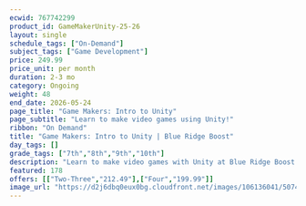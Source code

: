```yaml
---
ecwid: 767742299
product_id: GameMakerUnity-25-26
layout: single
schedule_tags: ["On-Demand"]
subject_tags: ["Game Development"]
price: 249.99
price_unit: per month
duration: 2-3 mo
category: Ongoing
weight: 48
end_date: 2026-05-24
page_title: "Game Makers: Intro to Unity"
page_subtitle: "Learn to make video games using Unity!"
ribbon: "On Demand"
title: "Game Makers: Intro to Unity | Blue Ridge Boost"
day_tags: []
grade_tags: ["7th","8th","9th","10th"]
description: "Learn to make video games with Unity at Blue Ridge Boost. Beginner-friendly course with hands-on projects to build game design and programming skills. Charlottesville, VA. Contact (434) 260-0636 or nora@blueridgeboost.com ." 
featured: 178
offers: [["Two-Three","212.49"],["Four","199.99"]]
image_url: "https://d2j6dbq0eux0bg.cloudfront.net/images/106136041/5074914222.png"
---
```

